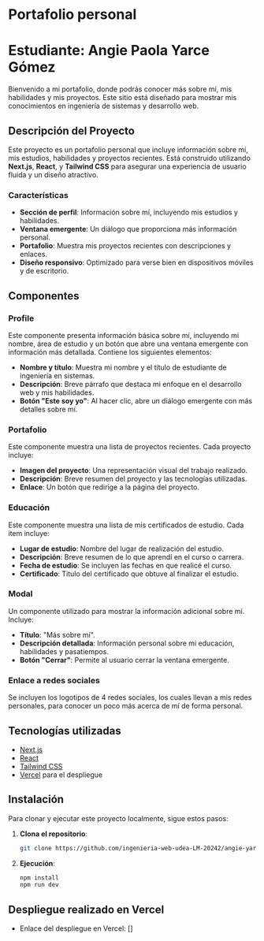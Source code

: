 # Portafolio personal
# Estudiante: Angie Paola Yarce Gómez

Bienvenido a mi portafolio, donde podrás conocer más sobre mí, mis habilidades y mis proyectos. Este sitio está diseñado para mostrar mis conocimientos en ingeniería de sistemas y desarrollo web.

## Descripción del Proyecto

Este proyecto es un portafolio personal que incluye información sobre mí, mis estudios, habilidades y proyectos recientes. Está construido utilizando **Next.js**, **React**, y **Tailwind CSS** para asegurar una experiencia de usuario fluida y un diseño atractivo.

### Características

- **Sección de perfil**: Información sobre mí, incluyendo mis estudios y habilidades.
- **Ventana emergente**: Un diálogo que proporciona más información personal.
- **Portafolio**: Muestra mis proyectos recientes con descripciones y enlaces.
- **Diseño responsivo**: Optimizado para verse bien en dispositivos móviles y de escritorio.

## Componentes

### Profile

Este componente presenta información básica sobre mí, incluyendo mi nombre, área de estudio y un botón que abre una ventana emergente con información más detallada. Contiene los siguientes elementos:

- **Nombre y título**: Muestra mi nombre y el título de estudiante de ingeniería en sistemas.
- **Descripción**: Breve párrafo que destaca mi enfoque en el desarrollo web y mis habilidades.
- **Botón "Este soy yo"**: Al hacer clic, abre un diálogo emergente con más detalles sobre mí.

### Portafolio

Este componente muestra una lista de proyectos recientes. Cada proyecto incluye:

- **Imagen del proyecto**: Una representación visual del trabajo realizado.
- **Descripción**: Breve resumen del proyecto y las tecnologías utilizadas.
- **Enlace**: Un botón que redirige a la página del proyecto.

### Educación

Este componente muestra una lista de mis certificados de estudio. Cada item incluye:

- **Lugar de estudio**: Nombre del lugar de realización del estudio.
- **Descripción**: Breve resumen de lo que aprendí en el curso o carrera.
- **Fecha de estudio**: Se incluyen las fechas en que realicé el curso.
- **Certificado**: Titulo del certificado que obtuve al finalizar el estudio.

### Modal

Un componente utilizado para mostrar la información adicional sobre mí. Incluye:

- **Título**: "Más sobre mí".
- **Descripción detallada**: Información personal sobre mi educación, habilidades y pasatiempos.
- **Botón "Cerrar"**: Permite al usuario cerrar la ventana emergente.

### Enlace a redes sociales

Se incluyen los logotipos de 4 redes sociales, los cuales llevan a mis redes personales, 
para conocer un poco más acerca de mí de forma personal.

## Tecnologías utilizadas

- [Next.js](https://nextjs.org/)
- [React](https://reactjs.org/)
- [Tailwind CSS](https://tailwindcss.com/)
- [Vercel](https://vercel.com/) para el despliegue

## Instalación

Para clonar y ejecutar este proyecto localmente, sigue estos pasos:

1. **Clona el repositorio**:
   ```bash
   git clone https://github.com/ingenieria-web-udea-LM-20242/angie-yarce-portafolio.git

2. **Ejecución**:
    ```bash
    npm install
    npm run dev

## Despliegue realizado en Vercel

- Enlace del despliegue en Vercel: []
